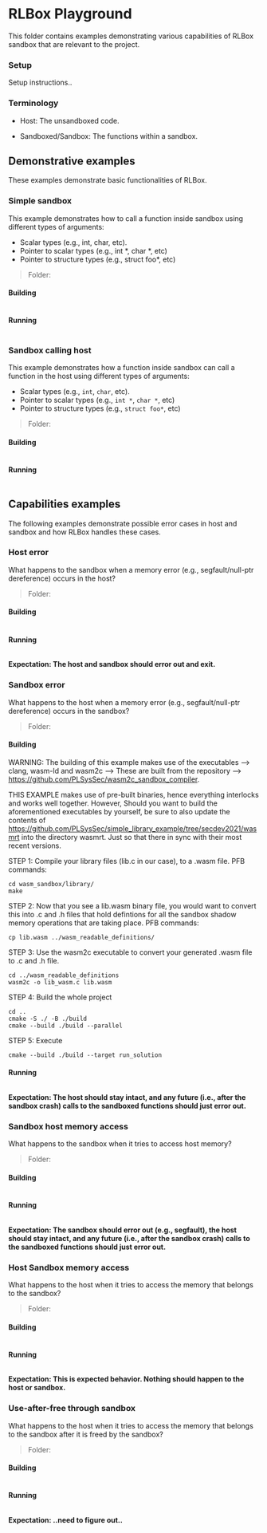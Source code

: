# RLBox Playground

This folder contains examples demonstrating various capabilities of RLBox sandbox that are relevant to the project.


### Setup
Setup instructions..

### Terminology
* Host: The unsandboxed code.

* Sandboxed/Sandbox: The functions within a sandbox.

## Demonstrative examples

These examples demonstrate basic functionalities of RLBox.

### Simple sandbox
This example demonstrates how to call a function inside sandbox using  different types of arguments:

* Scalar types (e.g., int, char, etc).
* Pointer to scalar types (e.g., int *, char *, etc)
* Pointer to structure types (e.g., struct foo*, etc) 

> Folder:

#### Building

```
```

#### Running

```
```

### Sandbox calling host
This example demonstrates how a function inside sandbox can call a function in the host using different types of arguments:

* Scalar types (e.g., `int`, `char`, etc).
* Pointer to scalar types (e.g., `int *`, `char *`, etc)
* Pointer to structure types (e.g., `struct foo*`, etc) 

> Folder:

#### Building

```
```

#### Running

```
```

## Capabilities examples

The following examples demonstrate possible error cases in host and sandbox and how RLBox handles these cases.

### Host error

What happens to the sandbox when a memory error (e.g., segfault/null-ptr dereference) occurs in the host?

> Folder:

#### Building

```
```

#### Running

```
```

**Expectation: The host and sandbox should error out and exit.**

### Sandbox error

What happens to the host when a memory error (e.g., segfault/null-ptr dereference) occurs in the sandbox?

> Folder:

#### Building
WARNING: The building of this example makes use of the executables --> clang, wasm-ld and wasm2c --> These are built from the repository --> https://github.com/PLSysSec/wasm2c_sandbox_compiler. 

THIS EXAMPLE makes use of pre-built binaries, hence everything interlocks and works well together. 
However, Should you want to build the aforementioned executables by yourself, be sure to also update the contents of https://github.com/PLSysSec/simple_library_example/tree/secdev2021/wasmrt into the directory wasmrt. Just so that there in sync with their most recent versions.

STEP 1: Compile your library files (lib.c in our case), to a .wasm file. PFB commands:

```
cd wasm_sandbox/library/
make
```
STEP 2: Now that you see a lib.wasm binary file, you would want to convert this into .c and .h files that hold defintions for all the sandbox shadow memory operations that are taking place. PFB commands:

```
cp lib.wasm ../wasm_readable_definitions/
```
STEP 3: Use the wasm2c executable to convert your generated .wasm file to .c and .h file. 

```
cd ../wasm_readable_definitions
wasm2c -o lib_wasm.c lib.wasm
```
STEP 4: Build the whole project 

```
cd ..
cmake -S ./ -B ./build
cmake --build ./build --parallel
```
STEP 5: Execute 

```  
cmake --build ./build --target run_solution
```
#### Running

```
```

**Expectation: The host should stay intact, and any future (i.e., after the sandbox crash) calls to the sandboxed functions should just error out.**
### Sandbox host memory access

What happens to the sandbox when it tries to access host memory?

> Folder:

#### Building

```
```

#### Running

```
```

**Expectation: The sandbox should error out (e.g., segfault), the host should stay intact, and any future (i.e., after the sandbox crash) calls to the sandboxed functions should just error out.**
### Host Sandbox memory access

What happens to the host when it tries to access the memory that belongs to the sandbox?

> Folder:

#### Building

```
```

#### Running

```
```

**Expectation: This is expected behavior. Nothing should happen to the host or sandbox.**
### Use-after-free through sandbox

What happens to the host when it tries to access the memory that belongs to the sandbox after it is freed by the sandbox?

> Folder:

#### Building

```
```

#### Running

```
```

**Expectation: ..need to figure out..**

